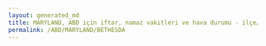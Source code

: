 ```yaml
---
layout: generated_md
title: MARYLAND, ABD için iftar, namaz vakitleri ve hava durumu - ilçe/eyalet seç
permalink: /ABD/MARYLAND/BETHESDA
---
```


<script type="text/javascript">
  var country = ABD;
  var city = MARYLAND;
  var state = BETHESDA;
  var lat = 72;
  var lon = 21;
</script>
